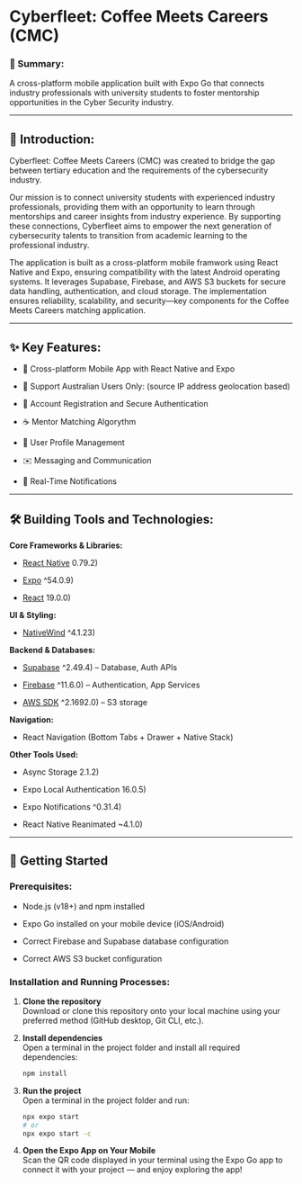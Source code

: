 # Cyberfleet: Coffee Meets Careers (CMC)

### 📌 Summary:

A cross-platform mobile application built with Expo Go that connects industry professionals with university students to foster mentorship opportunities in the Cyber Security industry.

---

## 🔖 Introduction:

Cyberfleet: Coffee Meets Careers (CMC) was created to bridge the gap between tertiary education and the requirements of the cybersecurity industry.

Our mission is to connect university students with experienced industry professionals, providing them with an opportunity to learn through mentorships and career insights from industry experience. By supporting these connections, Cyberfleet aims to empower the next generation of cybersecurity talents to transition from academic learning to the professional industry.

The application is built as a cross-platform mobile framwork using React Native and Expo, ensuring compatibility with the latest Android operating systems. It leverages Supabase, Firebase, and AWS S3 buckets for secure data handling, authentication, and cloud storage. The implementation ensures reliability, scalability, and security—key components for the Coffee Meets Careers matching application.

---

## ✨ Key Features:

- 📱 Cross-platform Mobile App with React Native and Expo

- 📍 Support Australian Users Only: (source IP address geolocation based)

- 🔐 Account Registration and Secure Authentication

- ☕ Mentor Matching Algorythm 

- 👤 User Profile Management 

- ✉️ Messaging and Communication

- 🔔 Real-Time Notifications 


---

## 🛠 Building Tools and Technologies:

**Core Frameworks & Libraries:**

- [React Native](https://reactnative.dev/) 0.79.2)

- [Expo](https://expo.dev/) ^54.0.9)

- [React](https://react.dev/) 19.0.0)

**UI & Styling:**

- [NativeWind](https://www.nativewind.dev/) ^4.1.23)

**Backend & Databases:**

- [Supabase](https://supabase.com/) ^2.49.4) – Database, Auth APIs

- [Firebase](https://firebase.google.com/) ^11.6.0) – Authentication, App Services

- [AWS SDK](https://aws.amazon.com/sdk-for-javascript/) ^2.1692.0) – S3 storage

**Navigation:**

- React Navigation (Bottom Tabs + Drawer + Native Stack)

**Other Tools Used:**

- Async Storage 2.1.2)

- Expo Local Authentication 16.0.5)

- Expo Notifications ^0.31.4)

- React Native Reanimated ~4.1.0)

---

## 🚀 Getting Started

### Prerequisites:

- Node.js (v18+) and npm installed

- Expo Go installed on your mobile device (iOS/Android)

- Correct Firebase and Supabase database configuration

- Correct AWS S3 bucket configuration

### Installation and Running Processes:

1. **Clone the repository**  
   Download or clone this repository onto your local machine using your preferred method (GitHub desktop, Git CLI, etc.).

2. **Install dependencies**  
   Open a terminal in the project folder and install all required dependencies:

   ```bash
   npm install
   ```

3. **Run the project**  
   Open a terminal in the project folder and run:
   ```bash
   npx expo start
   # or 
   npx expo start -c
   ```

4. **Open the Expo App on Your Mobile**  
   Scan the QR code displayed in your terminal using the Expo Go app to connect it with your project — and enjoy exploring the app!
